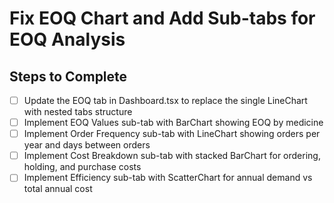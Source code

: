 # Fix EOQ Chart and Add Sub-tabs for EOQ Analysis

## Steps to Complete

- [ ] Update the EOQ tab in Dashboard.tsx to replace the single LineChart with nested tabs structure
- [ ] Implement EOQ Values sub-tab with BarChart showing EOQ by medicine
- [ ] Implement Order Frequency sub-tab with LineChart showing orders per year and days between orders
- [ ] Implement Cost Breakdown sub-tab with stacked BarChart for ordering, holding, and purchase costs
- [ ] Implement Efficiency sub-tab with ScatterChart for annual demand vs total annual cost
